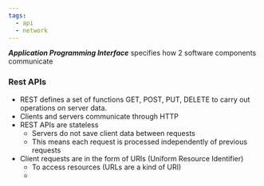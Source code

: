 ```yaml
---
tags:
  - api
  - network
---
```

***Application Programming Interface***
	specifies how 2 software components communicate
### Rest APIs
- REST defines a set of functions GET, POST, PUT, DELETE to carry out operations on server data.
- Clients and servers communicate through HTTP
- REST APIs are stateless
	- Servers do not save client data between requests
	- This means each request is processed independently of previous requests
- Client requests are in the form of URIs (Uniform Resource Identifier) 
	- To access resources (URLs are a kind of URI)
	- 


